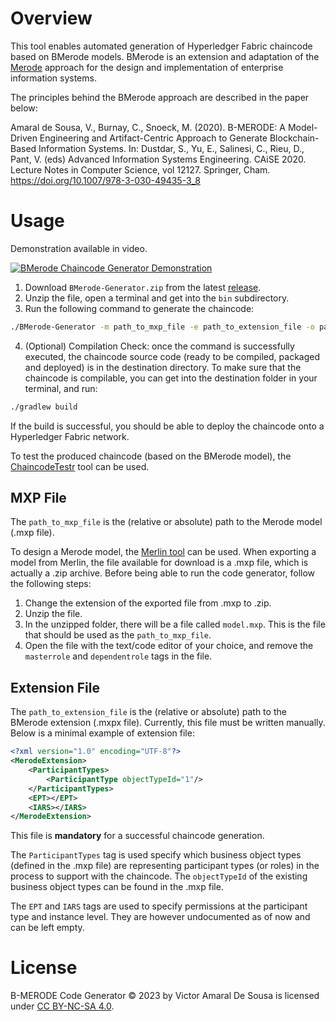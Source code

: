 # Overview
This tool enables automated generation of Hyperledger Fabric chaincode based on BMerode models.
BMerode is an extension and adaptation of the [Merode](http://merode.econ.kuleuven.ac.be/) approach for the design and implementation of enterprise information systems.

The principles behind the BMerode approach are described in the paper below:

Amaral de Sousa, V., Burnay, C., Snoeck, M. (2020). B-MERODE: A Model-Driven Engineering and Artifact-Centric Approach to Generate Blockchain-Based Information Systems. In: Dustdar, S., Yu, E., Salinesi, C., Rieu, D., Pant, V. (eds) Advanced Information Systems Engineering. CAiSE 2020. Lecture Notes in Computer Science, vol 12127. Springer, Cham. https://doi.org/10.1007/978-3-030-49435-3_8

# Usage
Demonstration available in video.

[![BMerode Chaincode Generator Demonstration](https://img.youtube.com/vi/rdUwocWaw1k/0.jpg)](https://www.youtube.com/watch?v=rdUwocWaw1k)


1. Download `BMerode-Generator.zip` from the latest [release](https://github.com/AmaVic/BMerode-Generator/releases/tag/v0.5-dev).
2. Unzip the file, open a terminal and get into the `bin` subdirectory.
3. Run the following command to generate the chaincode:
```bash
./BMerode-Generator -m path_to_mxp_file -e path_to_extension_file -o path_to_destination_directory
```

4. (Optional) Compilation Check: once the command is successfully executed, the chaincode source code (ready to be compiled, packaged and deployed) is in the destination directory. To make sure that the chaincode is compilable, you can get into the destination folder in your terminal, and run:
```bash
./gradlew build
```
If the build is successful, you should be able to deploy the chaincode onto a Hyperledger Fabric network.

To test the produced chaincode (based on the BMerode model), the [ChaincodeTestr](https://github.com/AmaVic/ChaincodeTestr) tool can be used.

## MXP File
The `path_to_mxp_file` is the (relative or absolute) path to the Merode model (.mxp file).

To design a Merode model, the [Merlin tool](https://www.merlin-academic.com) can be used. When exporting a model from Merlin, the file available
for download is a .mxp file, which is actually a .zip archive. Before being able to run the code generator, follow the following steps:

1. Change the extension of the exported file from .mxp to .zip.
2. Unzip the file.
3. In the unzipped folder, there will be a file called `model.mxp`. This is the file that should be used as the `path_to_mxp_file`.
4. Open the file with the text/code editor of your choice, and remove the `masterrole` and `dependentrole` tags in the file.

## Extension File
The `path_to_extension_file` is the (relative or absolute) path to the BMerode extension (.mxpx file). Currently, this file must be written manually. Below is a minimal example of extension file:
```xml
<?xml version="1.0" encoding="UTF-8"?>
<MerodeExtension>
    <ParticipantTypes>
        <ParticipantType objectTypeId="1"/>
    </ParticipantTypes>
    <EPT></EPT>
    <IARS></IARS>
</MerodeExtension>
```

This file is **mandatory** for a successful chaincode generation.

The `ParticipantTypes` tag is used specify which business object types (defined in the .mxp file) are representing participant types (or roles) in the process to support with the chaincode.
The `objectTypeId` of the existing business object types can be found in the .mxp file.

The `EPT` and `IARS` tags are used to specify permissions at the participant type and instance level. They are however undocumented as of now and can be left empty.

# License
B-MERODE Code Generator © 2023 by Victor Amaral De Sousa is licensed under [CC BY-NC-SA 4.0](https://creativecommons.org/licenses/by-nc-sa/4.0/).
